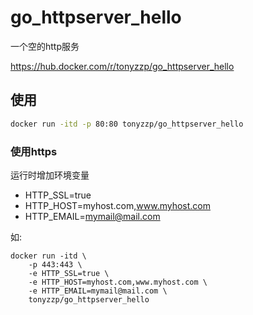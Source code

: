 # go_httpserver_hello

一个空的http服务

https://hub.docker.com/r/tonyzzp/go_httpserver_hello


## 使用
```bash
docker run -itd -p 80:80 tonyzzp/go_httpserver_hello
```

### 使用https
运行时增加环境变量

- HTTP_SSL=true
- HTTP_HOST=myhost.com,www.myhost.com
- HTTP_EMAIL=mymail@mail.com

如:
```
docker run -itd \
    -p 443:443 \
    -e HTTP_SSL=true \
    -e HTTP_HOST=myhost.com,www.myhost.com \
    -e HTTP_EMAIL=mymail@mail.com \
    tonyzzp/go_httpserver_hello
```

